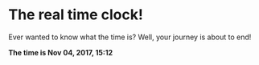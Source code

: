 # The real time clock!

Ever wanted to know what the time is? Well, your journey is about to end!

**The time is Nov 04, 2017, 15:12**